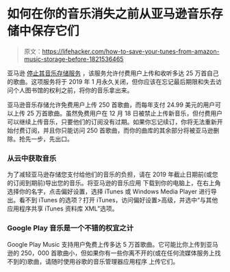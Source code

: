 # 如何在你的音乐消失之前从亚马逊音乐存储中保存它们

> 原文：<https://lifehacker.com/how-to-save-your-tunes-from-amazon-music-storage-before-1821536465>

亚马逊 [停止其音乐存储服务](https://www.amazon.com/gp/help/customer/display.html?asc_campaign=InlineText&asc_refurl=https://lifehacker.com/how-to-save-your-tunes-from-amazon-music-storage-before-1821536465&asc_source=&nodeId=201379330&tag=kinjalifehackerlink-20) ，该服务允许付费用户上传和收听多达 25 万首自己的歌曲。这项服务将于 2019 年 1 月永久关闭，但你应该在忘记最后期限和失去访问个人图书馆的权利之前，将你的音乐拿出来。



亚马逊音乐存储允许免费用户上传 250 首歌曲，而每年支付 24.99 美元的用户可以上传 25 万首歌曲。虽然免费用户在 12 月 18 日被禁止上传新音乐，但付费用户可以继续上传音乐，只要他们的订阅没有过期。如果你忘记续订，你将无法重新开始付费订阅，并且你只能访问 250 首歌曲，而你的曲库的其余部分将被亚马逊删除。抢先一步，先出口。

### **从云中获取音乐**

为了减轻亚马逊存储您支付给他们的音乐的负担，请在 2019 年截止日期前(或您的订阅到期前)导出您的音乐。将亚马逊的音乐应用 下载到你的电脑上，在右上角选择你的名字，点击偏好设置，选择 iTunes 或 Windows Media Player 进行导出。看不到 iTunes 的选项？打开 iTunes，访问偏好设置>高级，并选中“与其他应用程序共享 iTunes 资料库 XML”选项。

### **Google Play 音乐是一个不错的权宜之计**

Google Play Music 支持用户免费上传多达 5 万首歌曲。它可能比你上传到亚马逊的 250，000 首歌曲小，但如果你有一些你离不开的(或在任何流媒体服务上找不到的)歌曲，请随时使用谷歌的音乐管理器应用程序 上传它们。